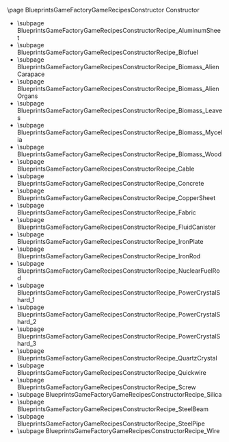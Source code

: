 \page BlueprintsGameFactoryGameRecipesConstructor Constructor
- \subpage BlueprintsGameFactoryGameRecipesConstructorRecipe_AluminumSheet
- \subpage BlueprintsGameFactoryGameRecipesConstructorRecipe_Biofuel
- \subpage BlueprintsGameFactoryGameRecipesConstructorRecipe_Biomass_AlienCarapace
- \subpage BlueprintsGameFactoryGameRecipesConstructorRecipe_Biomass_AlienOrgans
- \subpage BlueprintsGameFactoryGameRecipesConstructorRecipe_Biomass_Leaves
- \subpage BlueprintsGameFactoryGameRecipesConstructorRecipe_Biomass_Mycelia
- \subpage BlueprintsGameFactoryGameRecipesConstructorRecipe_Biomass_Wood
- \subpage BlueprintsGameFactoryGameRecipesConstructorRecipe_Cable
- \subpage BlueprintsGameFactoryGameRecipesConstructorRecipe_Concrete
- \subpage BlueprintsGameFactoryGameRecipesConstructorRecipe_CopperSheet
- \subpage BlueprintsGameFactoryGameRecipesConstructorRecipe_Fabric
- \subpage BlueprintsGameFactoryGameRecipesConstructorRecipe_FluidCanister
- \subpage BlueprintsGameFactoryGameRecipesConstructorRecipe_IronPlate
- \subpage BlueprintsGameFactoryGameRecipesConstructorRecipe_IronRod
- \subpage BlueprintsGameFactoryGameRecipesConstructorRecipe_NuclearFuelRod
- \subpage BlueprintsGameFactoryGameRecipesConstructorRecipe_PowerCrystalShard_1
- \subpage BlueprintsGameFactoryGameRecipesConstructorRecipe_PowerCrystalShard_2
- \subpage BlueprintsGameFactoryGameRecipesConstructorRecipe_PowerCrystalShard_3
- \subpage BlueprintsGameFactoryGameRecipesConstructorRecipe_QuartzCrystal
- \subpage BlueprintsGameFactoryGameRecipesConstructorRecipe_Quickwire
- \subpage BlueprintsGameFactoryGameRecipesConstructorRecipe_Screw
- \subpage BlueprintsGameFactoryGameRecipesConstructorRecipe_Silica
- \subpage BlueprintsGameFactoryGameRecipesConstructorRecipe_SteelBeam
- \subpage BlueprintsGameFactoryGameRecipesConstructorRecipe_SteelPipe
- \subpage BlueprintsGameFactoryGameRecipesConstructorRecipe_Wire
